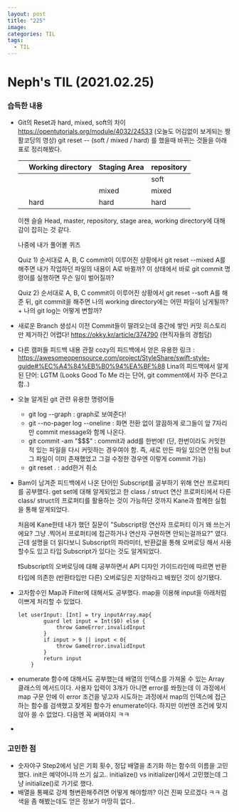 ```yaml
---
layout: post
title: "225"
image:
categories: TIL
tags:
  - TIL
---
```


# Neph's TIL (2021.02.25)



### 습득한  내용

- Git의 Reset과 hard, mixed, soft의 차이
  https://opentutorials.org/module/4032/24533
  (오늘도 어김없이 보게되는 짱활코딩의 영상)
  git reset -- (soft / mixed / hard) 를 했을때 바뀌는 것들을 아래 표로 정리해봤다.
  
  |      | Working directory | Staging Area | repository |
  | ---- | ----------------- | ------------ | ---------- |
  |      |                   |              | soft       |
  |      |                   | mixed        | mixed      |
  |      | hard              | hard         | hard       |
  
  이젠 슬슬 Head, master, repository, stage area, working directory에 대해 감이 잡히는 것 같다.
  
  나중에 내가 풀어볼 퀴즈
  
  Quiz 1) 순서대로 A, B, C commit이 이루어진 상황에서 git reset --mixed A를 해주면 내가 작업하던 파일의 내용이 A로 바뀔까? 이 상태에서 바로 git commit 명령어를 실행하면 무슨 일이 벌어질까?
  
  
  Quiz 2)  순서대로 A, B, C commit이 이루어진 상황에서 git reset --soft A를 해준 뒤, git commit을 해주면 나의 working directory에는 어떤 파일이 남게될까? + 나의 git log는 어떻게 변할까?
  
  
  
- 새로운 Branch 생성시 이전 Commit들이 딸려오는데 중간에 쌓인 커밋 히스토리만 제거하긴 어렵다!
  https://okky.kr/article/374790
  (현직자들의 경험담)
  
- 다른 캠퍼들 피드백 내용 관찰
  cozy의 피드백에서 얻은 유용한 링크 : https://awesomeopensource.com/project/StyleShare/swift-style-guide#%EC%A4%84%EB%B0%94%EA%BF%88
  Lina의 피드백에서 알게된 단어: LGTM (Looks Good To Me 라는 단어, git comment에서 자주 쓴다고 함..)

- 오늘 알게된 git 관련 유용한 명령어들

  - git log --graph : graph로 보여준다!
  - git --no-pager log --oneline : 화면 전환 없이 깔끔하게 로그들이 앞 7자리만 commit message와 함께 나온다.
  - git commit -am "$$$" : commit과 add를 한번에! (단, 한번이라도 커밋한 적 있는 파일을 다시 커밋하는 경우여야 함. 즉, 새로 만든 파일 있으면 안됨 but 그 파일이 이미 존재했었고 그걸 수정한 경우엔 이렇게 commit 가능)
  - git reset . : add한거 취소
    

- Bam이 남겨준 피드백에서 나온 단어인 Subscript를 공부하기 위해 연산 프로퍼티를 공부했다.
  get set에 대해 알게되었고 한 class / struct 연산 프로퍼티에서 다른 class/ struct의 프로퍼티를 활용하는 것이 가능하단 것까지 Kane과 함께한 실험을 통해 알게되었다.

  처음에 Kane한테 내가 했던 질문이 "Subscript랑 연산자 프로퍼티 이거 왜 쓰는거에요? 그냥 .찍어서 프로퍼티에 접근하거나 연산자 구현하면 안되는걸까요?" 였다. 근데 설명을 더 읽다보니 Subscript의 파라미터, 반환값을 통해 오버로딩 해서 사용할수도 있고 타입 Subscript가 있다는 것도 알게되었다. 

  ❗️Subscript의 오버로딩에 대해 공부하면서 API 디자인 가이드라인에 따르면 반환타입에 의존한 (반환타입만 다른) 오버로딩은 지양하라고 배웠던 것이 상기됐다.

- 고차함수인 Map과 Filter에 대해서도 공부했다. map을 이용해 input을 아래처럼 이쁘게 처리할 수 있었다.

  ```
  let userInput: [Int] = try inputArray.map{
          guard let input = Int($0) else {
              throw GameError.invalidInput
          }
          if input > 9 || input < 0{
              throw GameError.invalidInput
          }
          return input
      }
  ```

- enumerate 함수에 대해서도 공부했는데 배열의 인덱스를 가져올 수 있는 Array 클래스의 메서드이다.
  사용자 입력이 3개가 아니면 error를 쏴줬는데 이 과정에서 map 구문 안에 이 error 조건을 넣고자 시도하는 과정에서 map의 인덱스에 접근하는 함수를 검색했고 찾게된 함수가 enumerate이다. 하지만 이번엔 조건에 맞지 않아 쓸 수 없었다. 다음엔 꼭 써봐야지 ㅋㅋ
- 

### 고민한 점

- 숫자야구 Step2에서 남은 기회 횟수, 정답 배열을 초기화 하는 함수의 이름을 고민했다.
  init은 예약어니까 쓰기 싫고.. initialize() vs initializer()에서 고민했는데 그냥 initialize()로 가기로 했다.
- 배열을 통째로 강제 형변환해주려면 어떻게 해야할까? 이건 진짜 모르겠다 ㅋㅋ 검색을 좀 해봤는데도 얻은 정보가 마땅히 없다..



